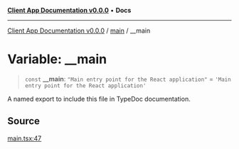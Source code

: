 [**Client App Documentation v0.0.0**](../../README.md) • **Docs**

***

[Client App Documentation v0.0.0](../../README.md) / [main](../README.md) / \_\_main

# Variable: \_\_main

> `const` **\_\_main**: `"Main entry point for the React application"` = `'Main entry point for the React application'`

A named export to include this file in TypeDoc documentation.

## Source

[main.tsx:47](https://github.com/jimmykurian/Reactivities/blob/d382f1c721a2ea58fd894b7b4be5c6512186a40a/client-app/src/main.tsx#L47)
